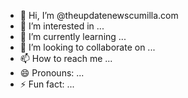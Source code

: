 - 👋 Hi, I’m @theupdatenewscumilla.com
- 👀 I’m interested in ...
- 🌱 I’m currently learning ...
- 💞️ I’m looking to collaborate on ...
- 📫 How to reach me ...
- 😄 Pronouns: ...
- ⚡ Fun fact: ...

<!---
mdjouy/mdjouy is a ✨ special ✨ repository because its `README.md` (this file) appears on your GitHub profile.
You can click the Preview link to take a look at your changes.
--->
